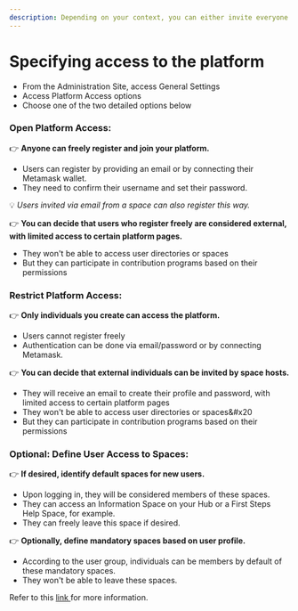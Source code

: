 ```yaml
---
description: Depending on your context, you can either invite everyone to join your platform or restrict access.
---
```


# Specifying access to the platform

- From the Administration Site, access General Settings
- Access Platform Access options
- Choose one of the two detailed options below

### **Open Platform Access:**

:point_right: **Anyone can freely register and join your platform.**

- Users can register by providing an email or by connecting their Metamask wallet.
- They need to confirm their username and set their password.

:bulb: _Users invited via email from a space can also register this way._

:point_right: **You can decide that users who register freely are considered external, with limited access to certain platform pages.**

- They won't be able to access user directories or spaces
- But they can participate in contribution programs based on their permissions

### **Restrict Platform Access:**

:point_right: **Only individuals you create can access the platform.**

- Users cannot register freely
- Authentication can be done via email/password or by connecting Metamask.

:point_right: **You can decide that external individuals can be invited by space hosts.**

- They will receive an email to create their profile and password, with limited access to certain platform pages
- They won't be able to access user directories or spaces\&#x20
- But they can participate in contribution programs based on their permissions

### **Optional: Define User Access to Spaces:**

:point_right: **If desired, identify default spaces for new users.**

- Upon logging in, they will be considered members of these spaces.
- They can access an Information Space on your Hub or a First Steps Help Space, for example.
- They can freely leave this space if desired.

:point_right: **Optionally, define mandatory spaces based on user profile.**

- According to the user group, individuals can be members by default of these mandatory spaces.
- They won't be able to leave these spaces.

Refer to this [link ](../manage-users/)for more information.
